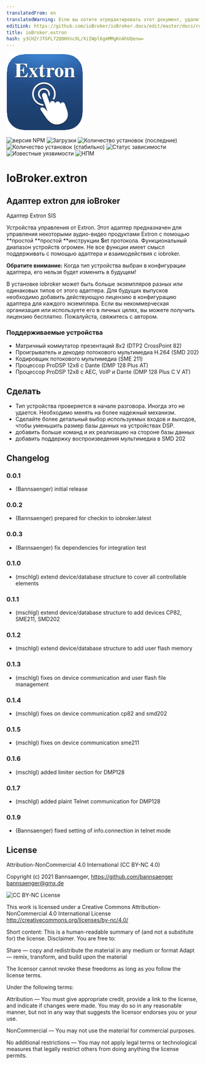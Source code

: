 ```yaml
---
translatedFrom: en
translatedWarning: Если вы хотите отредактировать этот документ, удалите поле «translationFrom», в противном случае этот документ будет снова автоматически переведен
editLink: https://github.com/ioBroker/ioBroker.docs/edit/master/docs/ru/adapterref/iobroker.extron/README.md
title: ioBroker.extron
hash: y3CHZrJfGFL72Q0HVncXL/XiIWpl6gmMMgKnAhUQenw=
---
```

![Логотип](../../../en/adapterref/iobroker.extron/admin/extron.png)

![версия NPM](http://img.shields.io/npm/v/iobroker.extron.svg)
![Загрузки](https://img.shields.io/npm/dm/iobroker.extron.svg)
![Количество установок (последние)](http://iobroker.live/badges/extron-installed.svg)
![Количество установок (стабильно)](http://iobroker.live/badges/extron-stable.svg)
![Статус зависимости](https://img.shields.io/david/Bannsaenger/iobroker.extron.svg)
![Известные уязвимости](https://snyk.io/test/github/Bannsaenger/ioBroker.extron/badge.svg)
![НПМ](https://nodei.co/npm/iobroker.extron.png?downloads=true)

# IoBroker.extron
## Адаптер extron для ioBroker
Адаптер Extron SIS

Устройства управления от Extron.
Этот адаптер предназначен для управления некоторыми аудио-видео продуктами Extron с помощью **простой **простой **инструкции **S**et протокола.
Функциональный диапазон устройств огромен. Не все функции имеет смысл поддерживать с помощью адаптера и взаимодействия с iobroker.

**Обратите внимание:** Когда тип устройства выбран в конфигурации адаптера, его нельзя будет изменить в будущем!

В установке iobroker может быть больше экземпляров разных или одинаковых типов от этого адаптера. Для будущих выпусков необходимо добавить действующую лицензию в конфигурацию адаптера для каждого экземпляра.
Если вы некоммерческая организация или используете его в личных целях, вы можете получить лицензию бесплатно. Пожалуйста, свяжитесь с автором.

### Поддерживаемые устройства
- Матричный коммутатор презентаций 8x2 (DTP2 CrossPoint 82)
- Проигрыватель и декодер потокового мультимедиа H.264 (SMD 202)
- Кодировщик потокового мультимедиа (SME 211)
- Процессор ProDSP 12x8 с Dante (DMP 128 Plus AT)
- Процессор ProDSP 12x8 с AEC, VoIP и Dante (DMP 128 Plus C V AT)

## Сделать
- Тип устройства проверяется в начале разговора. Иногда это не удается. Необходимо менять на более надежный механизм.
- Сделайте более детальный выбор используемых входов и выходов, чтобы уменьшить размер базы данных на устройствах DSP.
- добавить больше команд и их реализацию на стороне базы данных
- добавить поддержку воспроизведения мультимедиа в SMD 202

## Changelog

### 0.0.1
* (Bannsaenger) initial release

### 0.0.2
* (Bannsaenger) prepared for checkin to iobroker.latest

### 0.0.3
* (Bannsaenger) fix dependencies for integration test

### 0.1.0
* (mschlgl) extend device/database structure to cover all controllable elements

### 0.1.1
* (mschlgl) extend device/database structure to add devices CP82, SME211, SMD202

### 0.1.2
* (mschlgl) extend device/database structure to add user flash memory

### 0.1.3
* (mschlgl) fixes on device communication and user flash file management

### 0.1.4
* (mschlgl) fixes on device communication cp82 and smd202

### 0.1.5
* (mschlgl) fixes on device communication sme211

### 0.1.6
* (mschlgl) added limiter section for DMP128

### 0.1.7
* (mschlgl) added plaint Telnet communication for DMP128

### 0.1.9
* (Bannsaenger) fixed setting of info.connection in telnet mode

## License
Attribution-NonCommercial 4.0 International (CC BY-NC 4.0)

Copyright (c) 2021 Bannsaenger, https://github.com/bannsaenger <bannsaenger@gmx.de>

![CC BY-NC License](https://i.creativecommons.org/l/by-nc/4.0/88x31.png)

This work is licensed under a Creative Commons Attribution-NonCommercial 4.0 International License
http://creativecommons.org/licenses/by-nc/4.0/

Short content:
This is a human-readable summary of (and not a substitute for) the license. Disclaimer.
You are free to:

Share — copy and redistribute the material in any medium or format
Adapt — remix, transform, and build upon the material

The licensor cannot revoke these freedoms as long as you follow the license terms.

Under the following terms:

Attribution — You must give appropriate credit, provide a link to the license, and indicate if changes were made. You may do so in any reasonable manner, but not in any way that suggests the licensor endorses you or your use.

NonCommercial — You may not use the material for commercial purposes.

No additional restrictions — You may not apply legal terms or technological measures that legally restrict others from doing anything the license permits.